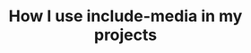 ---
title: How I use include-media in my projects
post: 2016-12-19-how-i-use-include-media
src: https://www.youtube.com/embed/fy7q0klb0yI
---